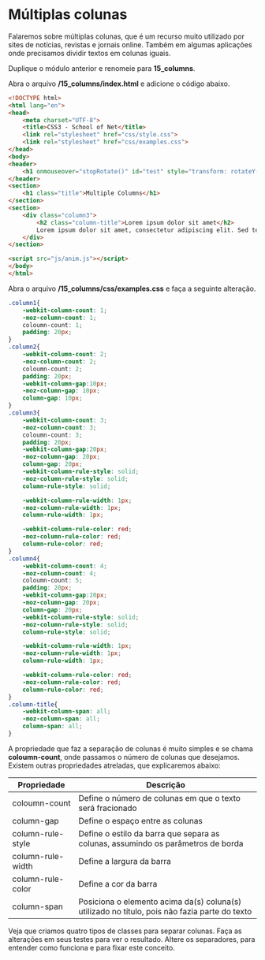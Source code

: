 # Múltiplas colunas

Falaremos sobre múltiplas colunas, que é um recurso muito utilizado por sites de notícias, revistas e jornais online. Também em algumas aplicações onde precisamos dividir textos em colunas iguais.

Duplique o módulo anterior e renomeie para **15_columns**.

Abra o arquivo **/15_columns/index.html** e adicione o código abaixo.

```html
<!DOCTYPE html>
<html lang="en">
<head>
    <meta charset="UTF-8">
    <title>CSS3 - School of Net</title>
    <link rel="stylesheet" href="css/style.css">
    <link rel="stylesheet" href="css/examples.css">
</head>
<body>
<header>
    <h1 onmouseover="stopRotate()" id="test" style="transform: rotateY(0deg);">School of Net</h1>
</header>
<section>
    <h1 class="title">Multiple Columns</h1>
</section>
<section>
    <div class="column3">
        <h2 class="column-title">Lorem ipsum dolor sit amet</h2>
        Lorem ipsum dolor sit amet, consectetur adipiscing elit. Sed tempus mollis libero, viverra dapibus justo eleifend vitae. Fusce sit amet varius nunc. Fusce tincidunt sollicitudin nibh, vel ornare turpis. Sed ac varius diam, id maximus nisi. Fusce quis turpis eget nunc imperdiet scelerisque. Nullam sem purus, condimentum eget diam sed, luctus imperdiet purus. Proin efficitur nulla vel lacus faucibus aliquet. Fusce at ante tellus. Duis sodales purus ut sapien sollicitudin rhoncus. Donec felis nulla, vehicula vestibulum lobortis non, lacinia id sapien. Nullam massa lacus, rhoncus nec ornare id, rutrum vel purus. Duis ante urna, viverra vel euismod et, consequat nec libero.
    </div>
</section>

<script src="js/anim.js"></script>
</body>
</html>
```

Abra o arquivo **/15_columns/css/examples.css** e faça a seguinte alteração.

```css
.column1{
    -webkit-column-count: 1;
    -moz-column-count: 1;
    coloumn-count: 1;
    padding: 20px;
}
.column2{
    -webkit-column-count: 2;
    -moz-column-count: 2;
    coloumn-count: 2;
    padding: 20px;
    -webkit-column-gap:10px;
    -moz-column-gap: 10px;
    column-gap: 10px;
}
.column3{
    -webkit-column-count: 3;
    -moz-column-count: 3;
    coloumn-count: 3;
    padding: 20px;
    -webkit-column-gap:20px;
    -moz-column-gap: 20px;
    column-gap: 20px;
    -webkit-column-rule-style: solid;
    -moz-column-rule-style: solid;
    column-rule-style: solid;

    -webkit-column-rule-width: 1px;
    -moz-column-rule-width: 1px;
    column-rule-width: 1px;

    -webkit-column-rule-color: red;
    -moz-column-rule-color: red;
    column-rule-color: red;
}
.column4{
    -webkit-column-count: 4;
    -moz-column-count: 4;
    coloumn-count: 5;
    padding: 20px;
    -webkit-column-gap:20px;
    -moz-column-gap: 20px;
    column-gap: 20px;
    -webkit-column-rule-style: solid;
    -moz-column-rule-style: solid;
    column-rule-style: solid;

    -webkit-column-rule-width: 1px;
    -moz-column-rule-width: 1px;
    column-rule-width: 1px;

    -webkit-column-rule-color: red;
    -moz-column-rule-color: red;
    column-rule-color: red;
}
.column-title{
    -webkit-column-span: all;
    -moz-column-span: all;
    column-span: all;
}
```

A propriedade que faz a separação de colunas é muito simples e se chama **coloumn-count**, onde passamos o número de colunas que desejamos. Existem outras propriedades atreladas, que explicaremos abaixo:

| Propriedade       | Descrição                                                                                       |
|-------------------|-------------------------------------------------------------------------------------------------|
| coloumn-count     | Define o número de colunas em que o texto será fracionado                                       |
| column-gap        | Define o espaço entre as colunas                                                                |
| column-rule-style | Define o estilo da barra que separa as colunas, assumindo os parâmetros de borda                |
| column-rule-width | Define a largura da barra                                                                       |
| column-rule-color | Define a cor da barra                                                                           |
| column-span       | Posiciona o elemento acima da(s) coluna(s) utilizado no título, pois não fazia parte do texto   |

Veja que criamos quatro tipos de classes para separar colunas. Faça as alterações em seus testes para ver o resultado. Altere os separadores, para entender como funciona e para fixar este conceito.